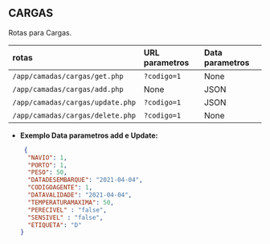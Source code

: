**CARGAS**
----
  Rotas para Cargas.
  
| rotas      | URL parametros                       | Data parametros                    
|:--------------|:----------------------------------|:----------------------------------|
| `/app/camadas/cargas/get.php` | `?codigo=1` | None
| `/app/camadas/cargas/add.php` | None | JSON
| `/app/camadas/cargas/update.php` | `?codigo=1` | JSON
| `/app/camadas/cargas/delete.php` | `?codigo=1` | None



* **Exemplo Data parametros add e Update:**

  ```json
   {
    "NAVIO": 1,
    "PORTO": 1,
    "PESO": 50,
    "DATADESEMBARQUE": "2021-04-04",
    "CODIGOAGENTE": 1,
    "DATAVALIDADE": "2021-04-04",
    "TEMPERATURAMAXIMA": 50,
    "PERECIVEL" : "false",
    "SENSIVEL" : "false",
    "ETIQUETA": "D"
  }
  ```
